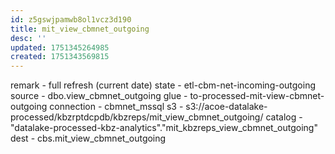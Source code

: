 ```yaml
---
id: z5gswjpamwb8ol1vcz3d190
title: mit_view_cbmnet_outgoing
desc: ''
updated: 1751345264985
created: 1751343569815
---
```


remark - full refresh (current date)
state - etl-cbm-net-incoming-outgoing
source - dbo.view_cbmnet_outgoing
glue - to-processed-mit-view-cbmnet-outgoing
connection - cbmnet_mssql
s3 - s3://acoe-datalake-processed/kbzrptdcpdb/kbzreps/mit_view_cbmnet_outgoing/
catalog - "datalake-processed-kbz-analytics"."mit_kbzreps_view_cbmnet_outgoing"
dest - cbs.mit_view_cbmnet_outgoing


